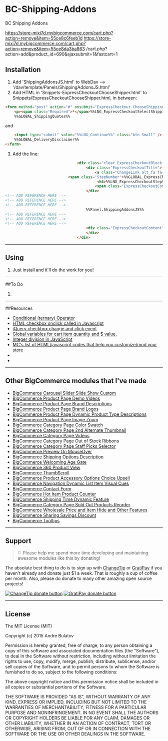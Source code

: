 # BC-Shipping-Addons
BC Shipping Addons

https://store-mixi7d.mybigcommerce.com/cart.php?action=remove&item=55ce8c6feeb1d
https://store-mixi7d.mybigcommerce.com/cart.php?action=remove&item=55ce8da3ba863
/cart.php?action=add&amp;product_id=690&amp;ajaxsubmit=1&amp;fastcart=1

## Installation

1.  Add 'ShippingAddonsJS.html' to WebDav --> '/dav/template/Panels/ShippingAddonsJS.html'
2.  Add HTML in 'Snippets-ExpressCheckoutChooseShipper.html' to Snippets/ExpressCheckoutChooseShipper.html, in between: 
```HTML
<form method="post" action="#" onsubmit="ExpressCheckout.ChooseShippingProvider(); return false;">
    <p><span class="Required">*</span>%%LNG_ExpressCheckoutSelectShippingProvider%%</p>
    %%GLOBAL_ShippingQuotes%%
```
and 
```HTML
    <input type="submit" value="%%LNG_Continue%%" class="btn Small" />
    %%GLOBAL_DeliveryDisclaimer%%
</form>

```
3.  Add the line:
```HTML
                                <div class="clear ExpressCheckoutBlock %%GLOBAL_CollapsedStepClassShippingProvider%%" id="CheckoutStepShippingProvider" style="%%GLOBAL_ExpressCheckoutHideShippingProviders%%">
                                    <div class="ExpressCheckoutTitle">
                                        <a class="ChangeLink alt fa fa-check-square-o" href="#" onClick="return ExpressCheckout.ChangeStep('ShippingProvider');" title="Modify"></a>
                            <span class="StepNumber">%%GLOBAL_ExpressCheckoutStepShippingProvider%%</span>
                                         <h4>%%LNG_ExpressCheckoutStepShippingMethod%%</h4>
                                        <span class="ExpressCheckoutCompletedContent"></span>
                                    </div>
<!-- ADD REFERENCE HERE --> 
<!-- ADD REFERENCE HERE --> 
<!-- ADD REFERENCE HERE --> 
                                    %%Panel.ShippingAddonsJS%%
<!-- ADD REFERENCE HERE --> 
<!-- ADD REFERENCE HERE --> 
<!-- ADD REFERENCE HERE --> 
                                    <div class="ExpressCheckoutContent">
                                    </div>
                                </div>
```


------------------------------------------------------------------------------------


## Using

1. Just install and it'll do the work for you!  


------------------------------------------------------------------------------------


##To Do

1. 

------------------------------------------------------------------------------------


##Resources
- [Conditional (ternary) Operator](https://developer.mozilla.org/en-US/docs/Web/JavaScript/Reference/Operators/Conditional_Operator)
- [HTML checkbox onclick called in Javascript](http://stackoverflow.com/questions/3197702/html-checkbox-onclick-called-in-javascript)
- [jQuery checkbox change and click event](http://stackoverflow.com/questions/7031226/jquery-checkbox-change-and-click-event)
- [Global variables for cart item quantity and $ value.](http://forum.bigcommerce.com/f5/global-variables-for-cart-item-quantity-and-value--8466/)
- [Integer division in JavaScript](http://stackoverflow.com/questions/4228356/integer-division-in-javascript)
- [MC's list of HTML/javascript codes that help you customize/mod your store](http://forum.bigcommerce.com/f4/mc-s-list-of-html-javascript-codes-that-help-you-customize-mod-your-store-23220/)
- []()
- []()




------------------------------------------------------------------------------------


## Other BigCommerce modules that I've made

* [BigCommerce Carousel Slider Slide Show Custom](https://github.com/iamandrebulatov/BC-Carousel-Slider-Slide-Show-Custom)
* [BigCommerce Product Page Demo Videos](https://github.com/iamandrebulatov/BigCommerce-Product-Page-Demo-Videos)
* [BigCommerce Product Page Brand Descriptions](https://github.com/iamandrebulatov/BigCommerce-Product-Page-Brand-Descriptions)
* [BigCommerce Product Page Brand Logos](https://github.com/iamandrebulatov/BigCommerce-Product-Page-Brand-Logos)
* [BigCommerce Product Page Dynamic Product Type Descriptions](https://github.com/iamandrebulatov/BC-Product-Page-Dynamic-Product-Type-Descriptions)
* [BigCommerce Product Page Image Zoom](https://github.com/iamandrebulatov/BC-Product-Page-Image-Zoom)
* [BigCommerce Category Page Color Swatch](https://github.com/iamandrebulatov/BigCommerce-Color-Swatch-On-Category)
* [BigCommerce Category Page 2nd Alternate Thumbnail](https://github.com/iamandrebulatov/BigCommerce-Category-Pages-2nd-Alternate-Thumbnail)
* [BigCommerce Category Page Videos](https://github.com/iamandrebulatov/BigCommerce-Category-Page-Demo-Videos)
* [BigCommerce Category Page Out of Stock Ribbons](https://github.com/iamandrebulatov/BigCommerce-Out-of-Stock-Category-Items)
* [BigCommerce Category Page Staff Picks Selector](https://github.com/iamandrebulatov/BC-Staff-Picks-Selector)
* [BigCommerce Preview On MouseOver](https://github.com/iamandrebulatov/BC-Preview-On-MouseOver)
* [BigCommerce Shipping Options Description](https://github.com/iamandrebulatov/BC-Shipping-Options-Descriptions)
* [BigCommerce Welcoming Age Gate](https://github.com/iamandrebulatov/BC-Welcoming-Age-Gate)
* [BigCommerce 360 Product View](https://github.com/iamandrebulatov/BC-360-Product-View)
* [BigCommerce ThumbScroll](https://github.com/iamandrebulatov/BC-ThumbScroll)
* [BigCommerce Product Accessory Options Choice Upsell](https://github.com/iamandrebulatov/BC-Product-Accessory-Options-Choice-Upsell)
* [BigCommerce Navigation Dynamic List Item Visual Cues](https://github.com/iamandrebulatov/BC-Nav-Dynamic-List-Item-Visual-Cues)
* [BigCommerce Contact Form](https://github.com/iamandrebulatov/BC-Contact-Form)
* [BigCommerce Hot Item Product Counter](https://github.com/iamandrebulatov/BC-Hot-Item-Product-Counter)
* [BigCommerce Shipping Time Dynamic Feature](https://github.com/iamandrebulatov/BC-Product-Shipping-Time-Dynamic)
* [BigCommerce Category Page Sold Out Products Reorder](https://github.com/iamandrebulatov/BC-Category-Push-Sold-Out-Products-to-Bottom)
* [BigCommerce Wholesale Price and Item Hide and Other Features](https://github.com/iamandrebulatov/BC-Wholesale-Price-and-Item-Hide)
* [BigCommerce Sharing Savings Discount](https://github.com/iamandrebulatov/BC-Sharing-Savings-Discount)
* [BigCommerce Tooltips](https://github.com/iamandrebulatov/BC-Tooltips)


------------------------------------------------------------------------------------


## Support

> ⚐ Please help me spend more time developing and maintaining awesome modules like this by donating!

The absolute best thing to do is to sign up with [ChangeTip](//changetip.com) or [GratiPay](//gratipay.com) if you haven't already and donate just $1 a week. That is roughly a cup of coffee per month. Also, please do donate to many other amazing open source projects!

[![ChangeTip donate button](http://andrebulatov.com/wp-content/uploads/tipme_button.png)](//www.changetip.com/tipme/andre.bulatov/ "Donate once-off to this project using ChangeTip")
[![GratiPay donate button](http://andrebulatov.com/wp-content/uploads/gratipay-button.png)](//www.gratipay.com/andrebulatov/ "Donate once-off to this project using GratiPay")


------------------------------------------------------------------------------------


## License

The MIT License (MIT)

Copyright (c) 2015 Andre Bulatov

Permission is hereby granted, free of charge, to any person obtaining a copy
of this software and associated documentation files (the "Software"), to deal
in the Software without restriction, including without limitation the rights
to use, copy, modify, merge, publish, distribute, sublicense, and/or sell
copies of the Software, and to permit persons to whom the Software is
furnished to do so, subject to the following conditions:

The above copyright notice and this permission notice shall be included in
all copies or substantial portions of the Software.

THE SOFTWARE IS PROVIDED "AS IS", WITHOUT WARRANTY OF ANY KIND, EXPRESS OR
IMPLIED, INCLUDING BUT NOT LIMITED TO THE WARRANTIES OF MERCHANTABILITY,
FITNESS FOR A PARTICULAR PURPOSE AND NONINFRINGEMENT. IN NO EVENT SHALL THE
AUTHORS OR COPYRIGHT HOLDERS BE LIABLE FOR ANY CLAIM, DAMAGES OR OTHER
LIABILITY, WHETHER IN AN ACTION OF CONTRACT, TORT OR OTHERWISE, ARISING FROM,
OUT OF OR IN CONNECTION WITH THE SOFTWARE OR THE USE OR OTHER DEALINGS IN
THE SOFTWARE.
